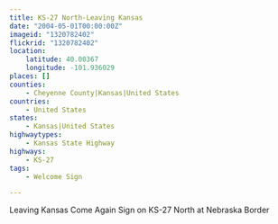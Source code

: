 ```yaml
---
title: KS-27 North-Leaving Kansas
date: "2004-05-01T00:00:00Z"
imageid: "1320782402"
flickrid: "1320782402"
location:
    latitude: 40.00367
    longitude: -101.936029
places: []
counties:
    - Cheyenne County|Kansas|United States
countries:
    - United States
states:
    - Kansas|United States
highwaytypes:
    - Kansas State Highway
highways:
    - KS-27
tags:
    - Welcome Sign

---
```

Leaving Kansas Come Again Sign on KS-27 North at Nebraska Border